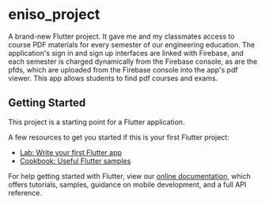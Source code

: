 # eniso_project

A brand-new Flutter project. It gave me and my classmates access to course PDF materials for every semester of our engineering education.
The application's sign in and sign up interfaces are linked with Firebase, and each semester is charged dynamically from the Firebase console, as are the pfds, which are uploaded from the Firebase console into the app's pdf viewer.
This app allows students to find pdf courses and exams.

## Getting Started

This project is a starting point for a Flutter application.

A few resources to get you started if this is your first Flutter project:

- [Lab: Write your first Flutter app](https://flutter.dev/docs/get-started/codelab)
- [Cookbook: Useful Flutter samples](https://flutter.dev/docs/cookbook)

For help getting started with Flutter, view our
[online documentation](https://flutter.dev/docs), which offers tutorials,
samples, guidance on mobile development, and a full API reference.
